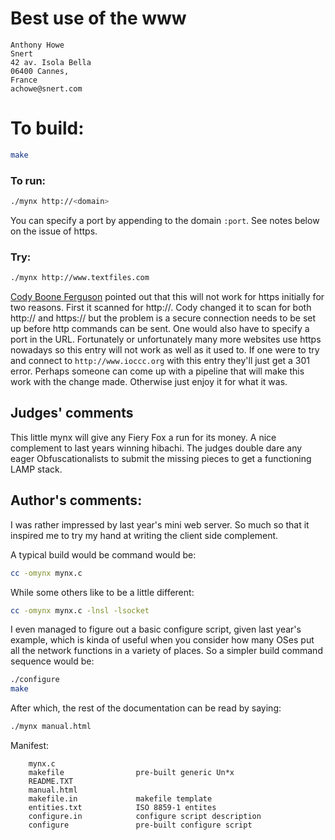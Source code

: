 # Best use of the www

    Anthony Howe
    Snert
    42 av. Isola Bella
    06400 Cannes,
    France
    achowe@snert.com

# To build:

```sh
make
```

### To run:

```sh
./mynx http://<domain>
```

You can specify a port by appending to the domain `:port`. See notes below on
the issue of https.

### Try:

```sh
./mynx http://www.textfiles.com
```


[Cody Boone Ferguson](/winners.html#Cody_Boone_Ferguson) pointed out that this
will not work for https initially for two reasons. First it scanned for http://.
Cody changed it to scan for both http:// and https:// but the problem is a
secure connection needs to be set up before http commands can be sent. One would
also have to specify a port in the URL. Fortunately or unfortunately many more
websites use https nowadays so this entry will not work as well as it used to.
If one were to try and connect to `http://www.ioccc.org` with this entry they'll
just get a 301 error. Perhaps someone can come up with a pipeline that will make
this work with the change made.  Otherwise just enjoy it for what it was.


## Judges' comments

This little mynx will give any Fiery Fox a run for its money. A nice complement
to last years winning hibachi. The judges double dare any eager
Obfuscationalists to submit the missing pieces to get a functioning LAMP stack.

## Author's comments:

I was rather impressed by last year's mini web server. So much so that
it inspired me to try my hand at writing the client side complement.

A typical build would be command would be:

```sh
cc -omynx mynx.c
```

While some others like to be a little different:

```sh
cc -omynx mynx.c -lnsl -lsocket
```

I even managed to figure out a basic configure script, given last year's
example, which is kinda of useful when you consider how many OSes put
all the network functions in a variety of places. So a simpler build
command sequence would be:

```sh
./configure
make
```

After which, the rest of the documentation can be read by saying:

```sh
./mynx manual.html
```

Manifest:

        mynx.c
        makefile                pre-built generic Un*x
        README.TXT
        manual.html
        makefile.in             makefile template
        entities.txt            ISO 8859-1 entites
        configure.in            configure script description
        configure               pre-built configure script
